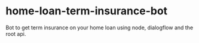 # home-loan-term-insurance-bot
Bot to get term insurance on your home loan using node, dialogflow and the root api.
